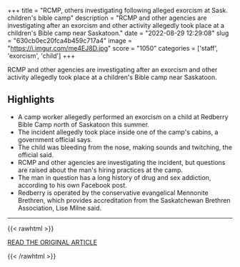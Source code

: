 +++
title = "RCMP, others investigating following alleged exorcism at Sask. children's bible camp"
description = "RCMP and other agencies are investigating after an exorcism and other activity allegedly took place at a children's Bible camp near Saskatoon."
date = "2022-08-29 12:29:08"
slug = "630cb0ec20fca4b459c717a4"
image = "https://i.imgur.com/me4EJ8D.jpg"
score = "1050"
categories = ['staff', 'exorcism', 'child']
+++

RCMP and other agencies are investigating after an exorcism and other activity allegedly took place at a children's Bible camp near Saskatoon.

## Highlights

- A camp worker allegedly performed an exorcism on a child at Redberry Bible Camp north of Saskatoon this summer.
- The incident allegedly took place inside one of the camp's cabins, a government official says.
- The child was bleeding from the nose, making sounds and twitching, the official said.
- RCMP and other agencies are investigating the incident, but questions are raised about the man's hiring practices at the camp.
- The man in question has a long history of drug and sex addiction, according to his own Facebook post.
- Redberry is operated by the conservative evangelical Mennonite Brethren, which provides accreditation from the Saskatchewan Brethren Association, Lise Milne said.

---

{{< rawhtml >}}
  <p class="article-category">
    <a target="_blank" href="https://www.cbc.ca/news/canada/saskatoon/rcmp-others-investigating-alleged-exorcism-at-bible-camp-1.6562436">READ THE ORIGINAL ARTICLE</a>
  </p>
{{< /rawhtml >}}
